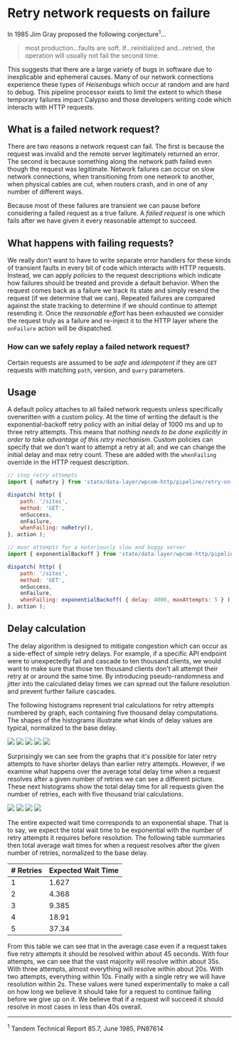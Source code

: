 # Retry network requests on failure

In 1985 Jim Gray proposed the following conjecture<sup>1</sup>…

> most production…faults are soft. If…reinitialized and…retried, the operation will usually not fail the second time.

This suggests that there are a large variety of bugs in software due to inexplicable and ephemeral causes.
Many of our network connections experience these types of _Heisenbugs_ which occur at random and are hard to debug.
This pipeline processor exists to limit the extent to which these temporary failures impact Calypso and those developers writing code which interacts with HTTP requests.

## What is a failed network request?

There are two reasons a network request can fail.
The first is because the request was invalid and the remote server legitimately returned an error.
The second is because something along the network path failed even though the request was legitimate.
Network failures can occur on slow network connections, when transitioning from one network to another, when physical cables are cut, when routers crash, and in one of any number of different ways.

Because most of these failures are transient we can pause before considering a failed request as a true failure.
A _failed request_ is one which fails after we have given it every reasonable attempt to succeed.

## What happens with failing requests?

We really don't want to have to write separate error handlers for these kinds of transient faults in every bit of code which interacts with HTTP requests.
Instead, we can apply _policies_ to the request descriptions which indicate how failures should be treated and provide a default behavior.
When the request comes back as a failure we track its state and simply resend the request (if we determine that we can).
Repeated failures are compared against the state tracking to determine if we should continue to attempt resending it.
Once the _reasonable effort_ has been exhausted we consider the request truly as a failure and re-inject it to the HTTP layer where the `onFailure` action will be dispatched.

### How can we safely replay a failed network request?

Certain requests are assumed to be _safe_ and _idempotent_ if they are `GET` requests with matching `path`, version, and `query` parameters.

## Usage

A default policy attaches to all failed network requests unless specifically overwritten with a custom policy.
At the time of writing the default is the exponential-backoff retry policy with an initial delay of 1000 ms and up to three retry attempts.
This means that _nothing needs to be done explicitly in order to take advantage of this retry mechanism_.
Custom policies can specify that we don't want to attempt a retry at all; and we can change the initial delay and max retry count.
These are added with the `whenFailing` override in the HTTP request description.

```js
// stop retry attempts
import { noRetry } from 'state/data-layer/wpcom-http/pipeline/retry-on-failure/policies';

dispatch( http( {
	path: '/sites',
	method: 'GET',
	onSuccess,
	onFailure,
	whenFailing: noRetry(),
}, action );

// moar attempts for a notoriously slow and buggy server
import { exponentialBackoff } from 'state/data-layer/wpcom-http/pipeline/retry-on-failure/policies';

dispatch( http( {
	path: '/sites',
	method: 'GET',
	onSuccess,
	onFailure,
	whenFailing: exponentialBackoff( { delay: 4000, maxAttempts: 5 } ),
}, action );
```

## Delay calculation

The delay algorithm is designed to mitigate congestion which can occur as a side-effect of simple retry delays.
For example, if a specific API endpoint were to unexpectedly fail and cascade to ten thousand clients, we would want to make sure that those ten thousand clients don't all attempt their retry at or around the same time.
By introducing pseudo-randomness and jitter into the calculated delay times we can spread out the failure resolution and prevent further failure cascades.

The following histograms represent trial calculations for retry attempts numbered by graph, each containing five thousand delay computations.
The shapes of the histograms illustrate what kinds of delay values are typical, normalized to the base delay.

<img src="https://cldup.com/Rf-Emw5MJ2.png" />
<img src="https://cldup.com/1okGMI4UDk.png" />
<img src="https://cldup.com/fd4wocHuWF.png" />
<img src="https://cldup.com/3PeG4ELGck.png" />
<img src="https://cldup.com/B3Bl8rKnO2.png" />

Surprisingly we can see from the graphs that it's possible for later retry attempts to have shorter delays than earlier retry attempts.
However, if we examine what happens over the average total delay time when a request resolves after a given number of retries we can see a different picture.
These next histograms show the total delay time for all requests given the number of retries, each with five thousand trial calculations.

<img src="https://cldup.com/xvXKvAQ2tr.png" />
<img src="https://cldup.com/yvt0G3KnEg.png" />
<img src="https://cldup.com/0TcRLxeMf4.png" />
<img src="https://cldup.com/z52VCOosOM.png" />

The entire expected wait time corresponds to an exponential shape.
That is to say, we expect the total wait time to be exponential with the number of retry attempts it requires before resolution.
The following table summaries then total average wait times for when a request resolves after the given number of retries, normalized to the base delay.

| # Retries | Expected Wait Time |
| --- | --- |
| 1 | 1.627 |
| 2 | 4.368 |
| 3 | 9.385 |
| 4 | 18.91 |
| 5 | 37.34 |

From this table we can see that in the average case even if a request takes five retry attempts it should be resolved within about 45 seconds.
With four attempts, we can see that the vast majority will resolve within about 35s.
With three attempts, almost everything will resolve within about 20s.
With two attempts, everything within 10s.
Finally with a single retry we will have resolution within 2s.
These values were tuned experimentally to make a call on how long we believe it should take for a request to continue failing before we give up on it.
We believe that if a request will succeed it should resolve in most cases in less than 40s overall.

---

<sup>1</sup> Tandem Technical Report 85.7, June 1985, PN87614
